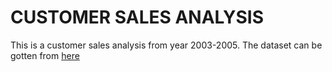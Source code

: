 # CUSTOMER SALES ANALYSIS

This is a customer sales analysis from year 2003-2005. The dataset can be gotten from [here](https://www.kaggle.com/datasets/kyanyoga/sample-sales-data)

